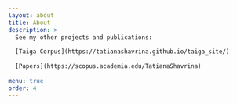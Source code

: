 ```yaml
---
layout: about
title: About
description: >
  See my other projects and publications:
  
  [Taiga Corpus](https://tatianashavrina.github.io/taiga_site/)
  
  [Papers](https://scopus.academia.edu/TatianaShavrina)
  
menu: true
order: 4
---
```

